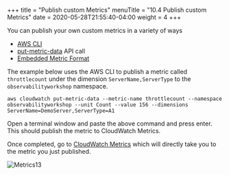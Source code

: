 +++
title = "Publish custom Metrics"
menuTitle = "10.4 Publish custom Metrics"
date = 2020-05-28T21:55:40-04:00
weight = 4
+++

You can publish your own custom metrics in a variety of ways

- [AWS CLI](https://docs.aws.amazon.com/AmazonCloudWatch/latest/monitoring/publishingMetrics.html)
- [put-metric-data](https://docs.aws.amazon.com/cli/latest/reference/cloudwatch/put-metric-data.html) API call
- [Embedded Metric Format](/en/emf.html)

The example below uses the AWS CLI to publish a metric called `throttlecount` under the dimension `ServerName,ServerType` to the `observabilityworkshop` namespace.

```
aws cloudwatch put-metric-data --metric-name throttlecount --namespace observabilityworkshop --unit Count --value 156 --dimensions ServerName=DemoServer,ServerType=A1
```
Open a terminal window and paste the above command and press enter. This should publish the metric to CloudWatch Metrics.

Once completed, go to [CloudWatch Metrics](https://console.aws.amazon.com/cloudwatch/home?#metricsV2:graph=~();query=~'*7bobservabilityworkshop*2cServerName*2cServerType*7d) which will directly take you to the metric you just published.

![Metrics13](/images/metrics/metrics13.png?classes=shadow)
